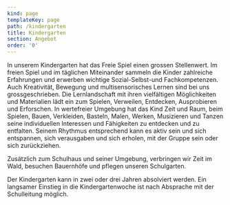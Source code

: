 ```yaml
---
kind: page
templateKey: page
path: /kindergarten
title: Kindergarten
section: Angebot
order: '0'
---
```

In unserem Kindergarten hat das Freie Spiel einen grossen Stellenwert. Im freien Spiel und im täglichen Miteinander sammeln die Kinder zahlreiche Erfahrungen und erwerben wichtige Sozial-Selbst-und Fachkompetenzen. Auch Kreativität, Bewegung und multisensorisches Lernen sind bei uns grossgeschrieben. Die Lernlandschaft mit ihren vielfältigen Möglichkeiten und Materialien lädt ein zum Spielen, Verweilen, Entdecken, Ausprobieren und Erforschen. In wertefreier Umgebung hat das Kind Zeit und Raum, beim Spielen, Bauen, Verkleiden, Basteln, Malen, Werken, Musizieren und Tanzen seine individuellen Interessen und Fähigkeiten zu entdecken und zu entfalten. Seinem Rhythmus entsprechend kann es aktiv sein und sich entspannen, sich verausgaben und sich erholen, mit der Gruppe sein oder sich zurückziehen. 

Zusätzlich zum Schulhaus und seiner Umgebung, verbringen wir Zeit im Wald, besuchen Bauernhöfe und pflegen unseren Schulgarten. 

Der Kindergarten kann in zwei oder drei Jahren absolviert werden. Ein langsamer Einstieg in die Kindergartenwoche ist nach Absprache mit der Schulleitung möglich.
